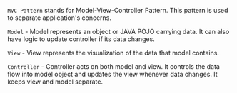 ```MVC Pattern``` stands for Model-View-Controller Pattern. This pattern is used to separate application's concerns.

```Model``` - Model represents an object or JAVA POJO carrying data. It can also have logic to update controller if its data changes.

```View``` - View represents the visualization of the data that model contains.

```Controller``` - Controller acts on both model and view. It controls the data flow into model object and updates the view whenever data changes. It keeps view and model separate.